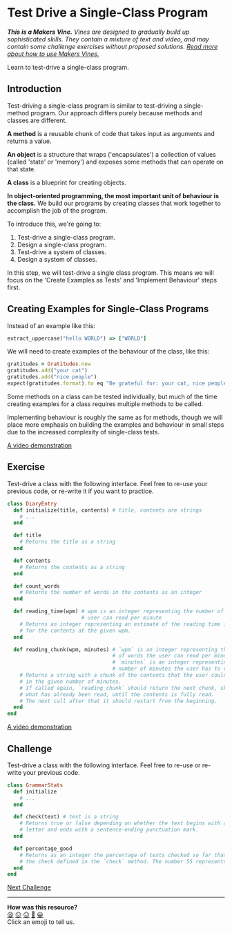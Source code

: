 # Test Drive a Single-Class Program

_**This is a Makers Vine.** Vines are designed to gradually build up sophisticated skills. They contain a mixture of text and video, and may contain some challenge exercises without proposed solutions. [Read more about how to use Makers
Vines.](https://github.com/makersacademy/course/blob/main/labels/vines.md)_

Learn to test-drive a single-class program.

## Introduction

Test-driving a single-class program is similar to test-driving a single-method
program. Our approach differs purely because methods and classes are different.

**A method** is a reusable chunk of code that takes input as arguments and
returns a value.

**An object** is a structure that wraps ('encapsulates') a collection of values
(called 'state' or 'memory') and exposes some methods that can operate on that
state.

**A class** is a blueprint for creating objects.

**In object-oriented programming, the most important unit of behaviour is the
class.** We build our programs by creating classes that work together to
accomplish the job of the program.

To introduce this, we're going to:

1. Test-drive a single-class program.
2. Design a single-class program.
3. Test-drive a system of classes.
4. Design a system of classes.

In this step, we will test-drive a single class program. This means we will
focus on the 'Create Examples as Tests' and 'Implement Behaviour' steps first.

## Creating Examples for Single-Class Programs

Instead of an example like this:

```ruby
extract_uppercase("hello WORLD") => ["WORLD"]
```

We will need to create examples of the behaviour of the class, like this:

```ruby
gratitudes = Gratitudes.new
gratitudes.add("your cat")
gratitudes.add("nice people")
expect(gratitudes.format).to eq "Be grateful for: your cat, nice people"
```

Some methods on a class can be tested individually, but much of the time
creating examples for a class requires multiple methods to be called.

Implementing behaviour is roughly the same as for methods, though we will place
more emphasis on building the examples and behaviour in small steps due to the
increased complexity of single-class tests.

[A video demonstration](...)

## Exercise

Test-drive a class with the following interface. Feel free to re-use your
previous code, or re-write it if you want to practice.

```ruby
class DiaryEntry
  def initialize(title, contents) # title, contents are strings
    # ...
  end

  def title
    # Returns the title as a string
  end

  def contents
    # Returns the contents as a string
  end

  def count_words
    # Returns the number of words in the contents as an integer
  end

  def reading_time(wpm) # wpm is an integer representing the number of words the
                        # user can read per minute
    # Returns an integer representing an estimate of the reading time in minutes
    # for the contents at the given wpm.
  end

  def reading_chunk(wpm, minutes) # `wpm` is an integer representing the number
                                  # of words the user can read per minute
                                  # `minutes` is an integer representing the
                                  # number of minutes the user has to read
    # Returns a string with a chunk of the contents that the user could read
    # in the given number of minutes.
    # If called again, `reading_chunk` should return the next chunk, skipping
    # what has already been read, until the contents is fully read.
    # The next call after that it should restart from the beginning.
  end
end
```

[A video demonstration](...)

## Challenge

Test-drive a class with the following interface. Feel free to re-use or re-write
your previous code.

```ruby
class GrammarStats
  def initialize
    # ...
  end

  def check(text) # text is a string
    # Returns true or false depending on whether the text begins with a capital
    # letter and ends with a sentence-ending punctuation mark.
  end

  def percentage_good
    # Returns as an integer the percentage of texts checked so far that passed
    # the check defined in the `check` method. The number 55 represents 55%.
  end
end
```


[Next Challenge](06_design_a_class.md)

<!-- BEGIN GENERATED SECTION DO NOT EDIT -->

---

**How was this resource?**  
[😫](https://airtable.com/shrUJ3t7KLMqVRFKR?prefill_Repository=makersacademy/golden-square&prefill_File=challenges/05_test_drive_a_class.md&prefill_Sentiment=😫) [😕](https://airtable.com/shrUJ3t7KLMqVRFKR?prefill_Repository=makersacademy/golden-square&prefill_File=challenges/05_test_drive_a_class.md&prefill_Sentiment=😕) [😐](https://airtable.com/shrUJ3t7KLMqVRFKR?prefill_Repository=makersacademy/golden-square&prefill_File=challenges/05_test_drive_a_class.md&prefill_Sentiment=😐) [🙂](https://airtable.com/shrUJ3t7KLMqVRFKR?prefill_Repository=makersacademy/golden-square&prefill_File=challenges/05_test_drive_a_class.md&prefill_Sentiment=🙂) [😀](https://airtable.com/shrUJ3t7KLMqVRFKR?prefill_Repository=makersacademy/golden-square&prefill_File=challenges/05_test_drive_a_class.md&prefill_Sentiment=😀)  
Click an emoji to tell us.

<!-- END GENERATED SECTION DO NOT EDIT -->
